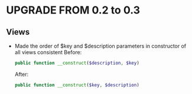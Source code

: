 UPGRADE FROM 0.2 to 0.3
=======================

Views
----------

* Made the order of $key and $description parameters in constructor of all views consistent 
  Before:
  ```php
  public function __construct($description, $key)
  ```

  After:
  ```php
  public function __construct($key, $description)
  ```
  